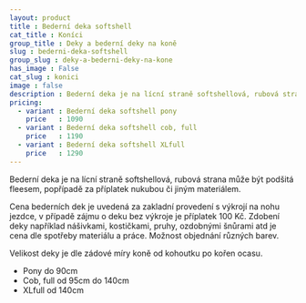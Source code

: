```yaml
---
layout: product
title : Bederní deka softshell
cat_title : Koníci
group_title : Deky a bederní deky na koně
slug : bederni-deka-softshell
group_slug : deky-a-bederni-deky-na-kone
has_image : False
cat_slug : konici
image : false
description : Bederní deka je na lícní straně softshellová, rubová strana může být podšitá fleesem, popřípadě za příplatek nukubou či jiným materiálem.
pricing:
  - variant : Bederní deka softshell pony
    price   : 1090
  - variant : Bederní deka softshell cob, full
    price   : 1190
  - variant : Bederní deka softshell XLfull
    price   : 1290
---
```


Bederní deka je na lícní straně softshellová, rubová strana může být podšitá fleesem, popřípadě za příplatek nukubou či jiným materiálem.

Cena bederních dek je uvedená za zakladní provedení s výkrojí na nohu jezdce, v případě zájmu o deku bez výkroje je příplatek 100&nbsp;Kč.
Zdobení deky například nášivkami, kostičkami, pruhy, ozdobnými šnůrami atd je cena dle spotřeby materiálu a práce.
Možnost objednání různých barev.

Velikost deky je dle zádové míry koně od kohoutku po kořen ocasu.

 - Pony do 90cm
 - Cob, full od 95cm do 140cm
 - XLfull od 140cm

